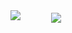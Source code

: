 <img src="https://github-readme-stats.vercel.app/api?username=vaulteve&&show_icons=true&title_color=df36d8&icon_color=bb2acf&text_color=05f0f7&bg_color=151515">
<img align="center" style="margin-left: 45px;" src="https://github-readme-stats.vercel.app/api/top-langs/?username=vaulteve&layout=compact&theme=bear" />
